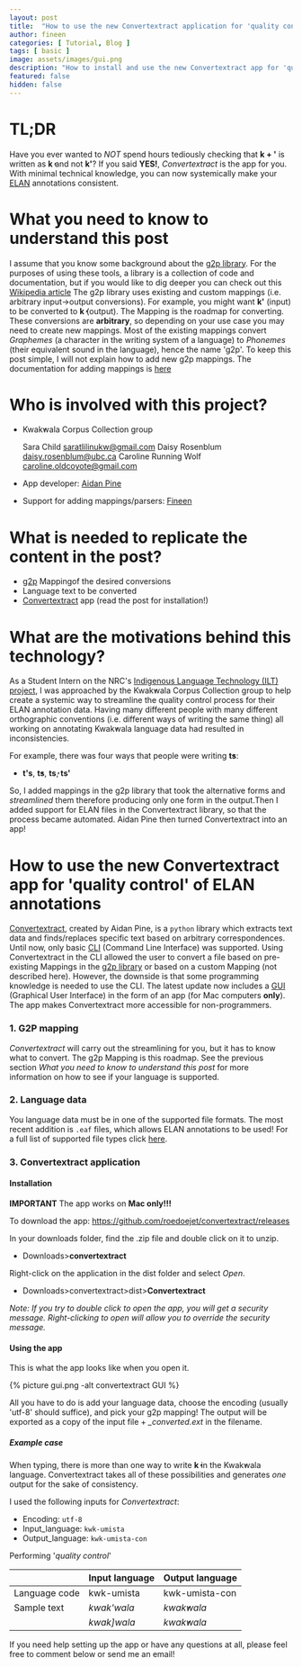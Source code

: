 ```yaml
---
layout: post
title:  "How to use the new Convertextract application for 'quality control' of ELAN annotations"
author: fineen
categories: [ Tutorial, Blog ]
tags: [ basic ]
image: assets/images/gui.png
description: "How to install and use the new Convertextract app for 'quality control' purposes"
featured: false
hidden: false
---
```


# TL;DR

Have you ever wanted to *NOT* spend hours tediously checking that **k + '** is written as **k̓** and not **k'**?
If you said **YES!**, *Convertextract* is the app for you. With minimal technical knowledge, you can now systemically make your [ELAN](https://archive.mpi.nl/tla/elan) annotations consistent.

# What you need to know to understand this post

I assume that you know some background about the [g2p library](https://github.com/roedoejet/g2p).
For the purposes of using these tools, a library is a collection of code and documentation, but if you would like to dig deeper you can check out this [Wikipedia article](https://en.wikipedia.org/wiki/Library_(computing)) 
The g2p library uses existing and custom mappings (i.e. arbitrary input->output conversions). For example, you might want **k'** (input) to be converted to **k̓** (output). The Mapping is the roadmap for converting.
These conversions are **arbitrary**, so depending on your use case you may need to create new mappings. Most of the existing mappings convert *Graphemes* (a character in the writing system of a language) to *Phonemes* (their equivalent sound in the language), hence the name 'g2p'. 
To keep this post simple, I will not explain how to add new g2p mappings. The documentation for adding mappings is [here](https://github.com/roedoejet/g2p#writing-mapping-files)

# Who is involved with this project?

- Kwak̓wala Corpus Collection group

	Sara Child [saratlilinukw@gmail.com](mailto:saratlilinukw@gmail.com)
	Daisy Rosenblum [daisy.rosenblum@ubc.ca](mailto:daisy.rosenblum@ubc.ca)
	Caroline Running Wolf [caroline.oldcoyote@gmail.com](mailto:caroline.oldcoyote@gmail.com)

- App developer: [Aidan Pine](aidanpine.ca)

- Support for adding mappings/parsers: [Fineen](fineen.davis@gmail.com)


# What is needed to replicate the content in the post?

- [g2p](https://github.com/roedoejet/g2p) Mappingof the desired conversions
- Language text to be converted
- [Convertextract](https://github.com/roedoejet/convertextract/) app (read the post for installation!) 

# What are the motivations behind this technology?

As a Student Intern on the NRC's [Indigenous Language Technology (ILT) project](https://nrc.canada.ca/en/research-development/research-collaboration/programs/canadian-indigenous-languages-technology-project), I was approached by the Kwak̓wala Corpus Collection group to help create a systemic way to streamline the quality control process for their ELAN annotation data. Having many different people with many different orthographic conventions (i.e. different ways of writing the same thing) all working on annotating Kwak̓wala language data had resulted in inconsistencies. 

For example, there was four ways that people were writing **t̓s**:
- **t's**, **t̕s**, **ts̓**, **ts'**

So, I added mappings in the g2p library that took the alternative forms and *streamlined* them therefore producing only one form in the output.Then I added support for ELAN files in the Convertextract library, so that the process became automated. Aidan Pine then turned Convertextract into an app!

# How to use the new Convertextract app for 'quality control' of ELAN annotations

[Convertextract](https://github.com/roedoejet/convertextract), created by Aidan Pine, is a `python` library which extracts text data and finds/replaces specific text based on arbitrary correspondences. 
Until now, only basic [CLI](https://en.wikipedia.org/wiki/Command-line_interface) (Command Line Interface) was supported. Using Convertextract in the CLI allowed the user to convert a file based on pre-existing Mappings in the [g2p library](https://github.com/roedoejet/g2p/tree/master/g2p/mappings/langs) or based on a custom Mapping (not described here). However, the downside is that some programming knowledge is needed to use the CLI.
The latest update now includes a [GUI](https://en.wikipedia.org/wiki/Graphical_user_interface) (Graphical User Interface) in the form of an app (for Mac computers **only**). The app makes Convertextract more accessible for non-programmers.

### 1. G2P mapping

*Convertextract* will carry out the streamlining for you, but it has to know what to convert. The g2p Mapping is this roadmap. See the previous section *What you need to know to understand this post* for more information on how to see if your language is supported. 

### 2. Language data

You language data must be in one of the supported file formats. The most recent addition is `.eaf` files, which allows ELAN annotations to be used!
For a full list of supported file types click [here](https://github.com/roedoejet/convertextract/tree/master/convertextract/parsers).

### 3. Convertextract application

#### Installation

**IMPORTANT** The app works on **Mac only!!!**

To download the app: <https://github.com/roedoejet/convertextract/releases>

In your downloads folder, find the .zip file and double click on it to unzip.
- Downloads>**convertextract**

Right-click on the application in the dist folder and select *Open*.
- Downloads>convertextract>dist>**Convertextract**

*Note: If you try to double click to open the app, you will get a security message. Right-clicking to open will allow you to override the security message.*

#### Using the app

This is what the app looks like when you open it.

{% picture gui.png -alt convertextract GUI %}

All you have to do is add your language data, choose the encoding (usually 'utf-8' should suffice), and pick your g2p mapping!
The output will be exported as a copy of the input file + *_converted.ext* in the filename.

##### Example case

When typing, there is more than one way to write **k̓** in the Kwak̓wala language. Convertextract takes all of these possibilities and generates *one* output for the sake of consistency.

I used the following inputs for *Convertextract*:

 - Encoding: `utf-8` 
 - Input_language: `kwk-umista `
 - Output_language: `kwk-umista-con`

Performing '*quality control*'

|| Input language |Output language|
|---|--|--|
|Language code|kwk-umista|kwk-umista-con|
|Sample text|*kwak'wala* |*kwak̓wala*|
||*kwak]wala* |*kwak̓wala*|



If you need help setting up the app or have any questions at all, please feel free to comment below or send me an email!

